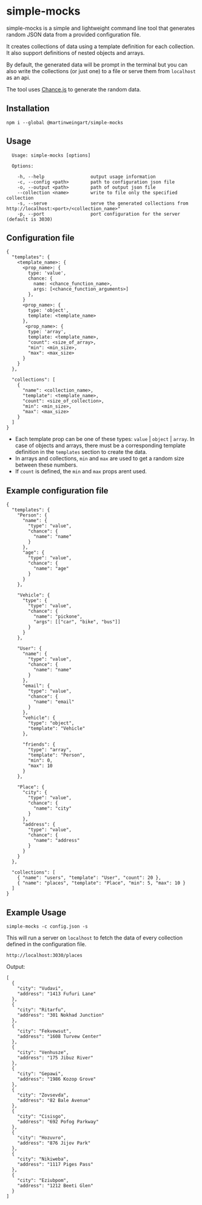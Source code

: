 # simple-mocks

simple-mocks is a simple and lightweight command line tool that generates random JSON data from a provided configuration file.

It creates collections of data using a template definition for each collection. It also support definitions of nested objects and arrays.

By default, the generated data will be prompt in the terminal but you can also write the collections (or just one) to a file or serve them from `localhost` as an api.

The tool uses [Chance.js](http://chancejs.com/) to generate the random data.

## Installation

```
npm i --global @martinweingart/simple-mocks
```

## Usage

```
  Usage: simple-mocks [options]

  Options:

    -h, --help                 output usage information
    -c, --config <path>        path to configuration json file
    -o, --output <path>        path of output json file
    --collection <name>        write to file only the specified collection
    -s, --serve                serve the generated collections from http://localhost:<port>/<collection_name>"
    -p, --port                 port configuration for the server (default is 3030)
```

## Configuration file

```
{
  "templates": {
    <template_name>: {
      <prop_name>: {
        type: 'value',
        chance: {
          name: <chance_function_name>,
          args: [<chance_function_arguments>]
        },
      }
      <prop_name>: {
        type: 'object',
        template: <template_name>
      },
       <prop_name>: {
        type: 'array',
        template: <template_name>,
        "count": <size_of_array>,
        "min": <min_size>,
        "max": <max_size>
      }
    }
  },

  "collections": [
    {
      "name": <collection_name>,
      "template": <template_name>,
      "count": <size_of_collection>,
      "min": <min_size>,
      "max": <max_size>
    }
  ]
}
```

- Each template prop can be one of these types: `value` | `object` | `array`. In case of objects and arrays, there must be a corresponding template definition in the `templates` section to create the data.
- In arrays and collections, `min` and `max` are used to get a random size between these numbers.
- If `count` is defined, the `min` and `max` props arent used.

## Example configuration file

```
{
  "templates": {
    "Person": {
      "name": {
        "type": "value",
        "chance": {
          "name": "name"
        }
      },
      "age": {
        "type": "value",
        "chance": {
          "name": "age"
        }
      }
    },

    "Vehicle": {
      "type": {
        "type": "value",
        "chance": {
          "name": "pickone",
          "args": [["car", "bike", "bus"]]
        }
      }
    },

    "User": {
      "name": {
        "type": "value",
        "chance": {
          "name": "name"
        }
      },
      "email": {
        "type": "value",
        "chance": {
          "name": "email"
        }
      },
      "vehicle": {
        "type": "object",
        "template": "Vehicle"
      },

      "friends": {
        "type": "array",
        "template": "Person",
        "min": 0,
        "max": 10
      }
    },

    "Place": {
      "city": {
        "type": "value",
        "chance": {
          "name": "city"
        }
      },
      "address": {
        "type": "value",
        "chance": {
          "name": "address"
        }
      }
    }
  },

  "collections": [
    { "name": "users", "template": "User", "count": 20 },
    { "name": "places", "template": "Place", "min": 5, "max": 10 }
  ]
}
```

## Example Usage

```
simple-mocks -c config.json -s
```

This will run a server on `localhost` to fetch the data of every collection defined in the configuration file.

```
http://localhost:3030/places
```

Output:

```
[
  {
    "city": "Vudavi",
    "address": "1413 Fufuri Lane"
  },
  {
    "city": "Ritarfu",
    "address": "301 Nokhad Junction"
  },
  {
    "city": "Fekvewsut",
    "address": "1608 Turvew Center"
  },
  {
    "city": "Venhusze",
    "address": "175 Jibuz River"
  },
  {
    "city": "Gepawi",
    "address": "1986 Kozop Grove"
  },
  {
    "city": "Zovsevda",
    "address": "82 Bale Avenue"
  },
  {
    "city": "Cisisgo",
    "address": "692 Pofog Parkway"
  },
  {
    "city": "Hozuvro",
    "address": "876 Jijov Park"
  },
  {
    "city": "Nikiweba",
    "address": "1117 Piges Pass"
  },
  {
    "city": "Eziubpom",
    "address": "1212 Beeti Glen"
  }
]
```

